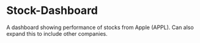 # Stock-Dashboard
A dashboard showing performance of stocks from Apple (APPL). Can also expand this to include other companies. 
